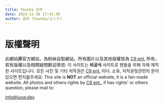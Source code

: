 ```yaml
---
title: Younha 윤하
date: 2024-12-30 17:41:30
author: 윤하 (Younha/ユンナ)
---
```


# 版權聲明

此網站**非**官方網站，為粉絲自製網站。所有圖片以及其他版權皆為 [C9 ent.](http://c9ent.co.kr/) 所有，若有版權以及相關疑問歡迎來信:
이 사이트는 **비공식** 사이트로 팬들을 위해 자체 제작한 사이트입니다. 모든 사진 및 기타 저작권은 [C9 ent.](http://c9ent.co.kr/) 이다. 소유, 저작권및관련의 문이있으면 편지를주세요:
This site is **NOT** an official website, it is a fan-made website. All photos and others rights by [C9 ent.](http://c9ent.co.kr/), if has rights' or others question, please mail to:

[info@lusw.dev](mailto:info@lusw.dev)
